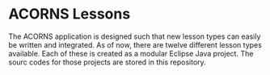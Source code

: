 # ACORNS Lessons

The ACORNS application is designed such that new lesson types can easily be written and integrated. As of now, there are twelve different lesson types available. Each of these is created as a modular Eclipse Java project. The sourc codes for those projects are stored in this repository.
